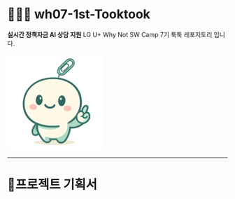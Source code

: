 # 🐱‍💻💬 wh07-1st-Tooktook
**실시간 정책자금 AI 상담 지원**
LG U+ Why Not SW Camp 7기 툭툭 레포지토리 입니다.

<img src="툭툭이.png" alt="툭툭이" width="220"/>

--- 
# 📃프로젝트 기획서
